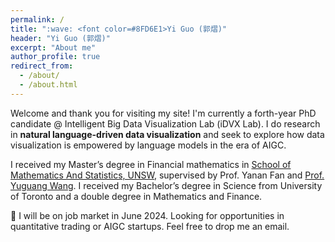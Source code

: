 ```yaml
---
permalink: /
title: ":wave: <font color=#8FD6E1>Yi Guo (郭熠)"
header: "Yi Guo (郭熠)"
excerpt: "About me"
author_profile: true
redirect_from: 
  - /about/
  - /about.html
---
```


Welcome and thank you for visiting my site! I'm currently a forth-year PhD candidate @ Intelligent Big Data Visualization Lab (iDVX Lab). I do research in **natural language-driven data visualization** and seek to explore how data visualization is empowered by language models in the era of AIGC.

I received my Master’s degree in Financial mathematics in [School of Mathematics And Statistics, UNSW](https://www.unsw.edu.au/science/our-schools/maths), supervised by Prof. Yanan Fan and [Prof. Yuguang Wang](https://yuguangwang.github.io/). I received my Bachelor’s degree in Science from University of Toronto and a double degree in Mathematics and Finance.

:star2: I will be on job market in June 2024. Looking for opportunities in quantitative trading or AIGC startups. Feel free to drop me an email.

